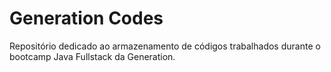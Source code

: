 
# Generation Codes

Repositório dedicado ao armazenamento de códigos trabalhados durante o bootcamp Java Fullstack da Generation.
